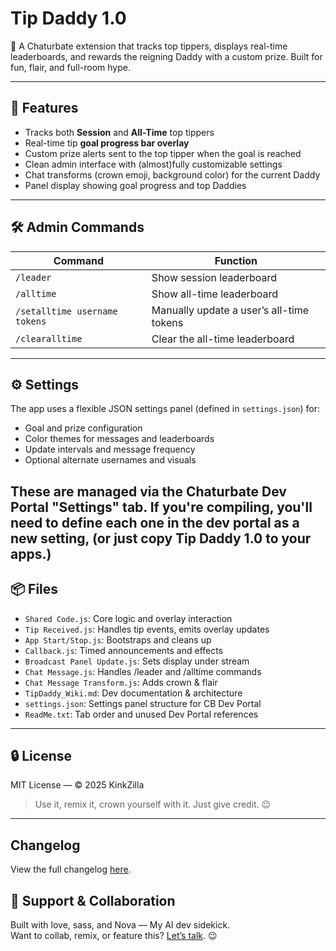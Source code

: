 # Tip Daddy 1.0

👑 A Chaturbate extension that tracks top tippers, displays real-time leaderboards, 
and rewards the reigning Daddy with a custom prize. Built for fun, flair, and full-room hype.

---

## 🚀 Features

- Tracks both **Session** and **All-Time** top tippers
- Real-time tip **goal progress bar overlay**
- Custom prize alerts sent to the top tipper when the goal is reached
- Clean admin interface with (almost)fully customizable settings
- Chat transforms (crown emoji, background color) for the current Daddy
- Panel display showing goal progress and top Daddies

---

## 🛠 Admin Commands

| Command | Function |
|--------|----------|
| `/leader` | Show session leaderboard |
| `/alltime` | Show all-time leaderboard |
| `/setalltime username tokens` | Manually update a user’s all-time tokens |
| `/clearalltime` | Clear the all-time leaderboard |

---

## ⚙️ Settings

The app uses a flexible JSON settings panel (defined in `settings.json`) for:

- Goal and prize configuration
- Color themes for messages and leaderboards
- Update intervals and message frequency
- Optional alternate usernames and visuals

These are managed via the Chaturbate Dev Portal "Settings" tab.
If you're compiling, you'll need to define each one in the dev portal as
a new setting, (or just copy Tip Daddy 1.0 to your apps.)
---

## 📦 Files

- `Shared Code.js`: Core logic and overlay interaction
- `Tip Received.js`: Handles tip events, emits overlay updates
- `App Start/Stop.js`: Bootstraps and cleans up
- `Callback.js`: Timed announcements and effects
- `Broadcast Panel Update.js`: Sets display under stream
- `Chat Message.js`: Handles /leader and /alltime commands
- `Chat Message Transform.js`: Adds crown & flair
- `TipDaddy_Wiki.md`: Dev documentation & architecture
- `settings.json`: Settings panel structure for CB Dev Portal
- `ReadMe.txt`: Tab order and unused Dev Portal references

---

## 🔒 License

MIT License — © 2025 KinkZilla

> Use it, remix it, crown yourself with it. Just give credit. 😉

---

## Changelog

View the full changelog [here](./CHANGELOG.md).


## 💬 Support & Collaboration

Built with love, sass, and Nova — My AI dev sidekick.  
Want to collab, remix, or feature this? [Let’s talk](https://chaturbate.com/kink_zilla). 😉
